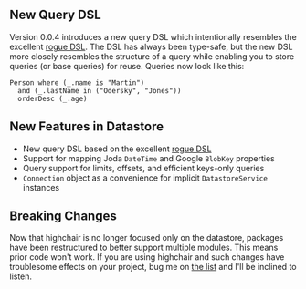 New Query DSL
-------------
Version 0.0.4 introduces a new query DSL which intentionally resembles the excellent
[rogue DSL][rogue]. The DSL has always been type-safe, but the new DSL more closely
resembles the structure of a query while enabling you to store queries (or base
queries) for reuse. Queries now look like this:

    Person where (_.name is "Martin")
      and (_.lastName in ("Odersky", "Jones"))
      orderDesc (_.age)

New Features in Datastore
-------------------------
* New query DSL based on the excellent [rogue DSL][rogue]
* Support for mapping Joda ``DateTime`` and Google ``BlobKey`` properties
* Query support for limits, offsets, and efficient keys-only queries
* ``Connection`` object as a convenience for implicit ``DatastoreService`` instances
   
Breaking Changes
----------------
Now that highchair is no longer focused only on the datastore, packages have been
restructured to better support multiple modules. This means prior code won't work.
If you are using highchair and such changes have troublesome effects on your project,
bug me on [the list][group] and I'll be inclined to listen.

[group]: http://groups.google.com/group/highchair-user 
[rogue]: https://github.com/foursquare/rogue
